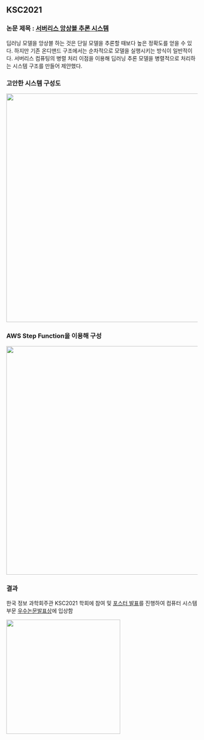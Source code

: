 ## KSC2021
### 논문 제목 : [서버리스 앙상블 추론 시스템](http://www.riss.or.kr/search/detail/DetailView.do?p_mat_type=1a0202e37d52c72d&control_no=77bd8480298a674ad18150b21a227875&keyword=)
딥러닝 모델을 앙상블 하는 것은 단일 모델을 추론할 때보다 높은 정확도를 얻을 수 있다. 하지만 기존 온디맨드 구조에서는 순차적으로 모델을 실행시키는 방식이 일반적이다.
서버리스 컴퓨팅의 병렬 처리 이점을 이용해 딥러닝 추론 모델을 병렬적으로 처리하는 시스템 구조를 만들어 제안했다.

### 고안한 시스템 구성도
<img src='assets/structure.png' width="600" />

### AWS Step Function을 이용해 구성
<img src='assets/stepfunction.png' width="600" />

### 결과
한국 정보 과학회주관 KSC2021 학회에 참여 및 [포스터 발표](https://user-images.githubusercontent.com/28581495/218098592-e9901327-af9d-440a-8438-e19817f9f7ca.png)를 진행하여 컴퓨터 시스템 부문 [우수논문발표상](http://www.kiise.or.kr/academy/board/academyNewsView.fa?MENU_ID=080100&sch_add_bd=%ED%95%99%ED%9A%8C%EC%86%8C%EC%8B%9D&NUM=2260)에 입상함

<img src='https://user-images.githubusercontent.com/28581495/218097695-b629a171-b707-4876-aa87-9439dd6b23d3.png' width="300" />
